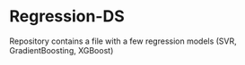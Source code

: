 # Regression-DS
Repository contains a file with a few regression models (SVR, GradientBoosting, XGBoost)
